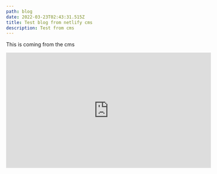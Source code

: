 ```yaml
---
path: blog
date: 2022-03-23T02:43:31.515Z
title: Test blog from netlify cms
description: Test from cms
---
```

This is coming from the cms

<iframe width="560" height="315" src="https://www.youtube.com/embed/W7hria6rzOQ" title="YouTube video player" frameborder="0" allow="accelerometer; autoplay; clipboard-write; encrypted-media; gyroscope; picture-in-picture" allowfullscreen></iframe>